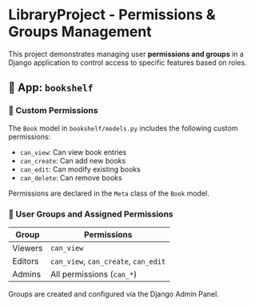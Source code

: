 # LibraryProject - Permissions & Groups Management

This project demonstrates managing user **permissions and groups** in a Django application to control access to specific features based on roles.

## 📁 App: `bookshelf`

### 🔐 Custom Permissions

The `Book` model in `bookshelf/models.py` includes the following custom permissions:

- `can_view`: Can view book entries
- `can_create`: Can add new books
- `can_edit`: Can modify existing books
- `can_delete`: Can remove books

Permissions are declared in the `Meta` class of the `Book` model.

### 👥 User Groups and Assigned Permissions

| Group    | Permissions                        |
|----------|------------------------------------|
| Viewers  | `can_view`                         |
| Editors  | `can_view`, `can_create`, `can_edit` |
| Admins   | All permissions (`can_*`)          |

Groups are created and configured via the Django Admin Panel.



